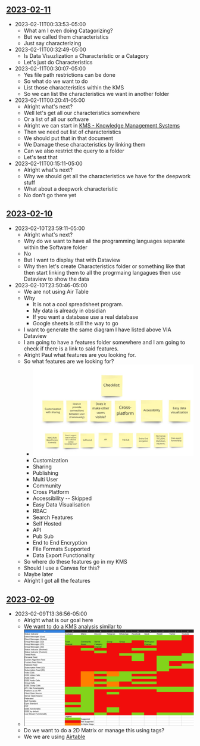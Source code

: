 ## [2023-02-11](../../../MyDendronExistence/Daily/Logs/2023-02-11.md)

* 2023-02-11T00:33:53-05:00
	* What am I even doing Catagorizing?
	* But we called them characteristics
	* Just say characterizing
* 2023-02-11T00:32:49-05:00
	* Is Data Visuzlization a Characteristic or a Catagory
	* Let's just do Characteristics
* 2023-02-11T00:30:07-05:00
	* Yes file path restrictions can be done
	* So what do we want to do
	* List those characteristics within the KMS
	* So we can list the characteristics we want in another folder
* 2023-02-11T00:20:41-05:00
	* Alright what's next?
	* Well let's get all our characteristics somewhere
	* Or a list of all our software
	* Alright we can start in [KMS - Knowledge Management Systems](../../Software/Catagories/KMS%20-%20Knowledge%20Management%20Systems.md)
	* Then we need out list of characteristics
	* We should put that in that document
	* We Damage these characteristics by linking them
	* Can we also restrict the query to a folder
	* Let's test that
* 2023-02-11T00:15:11-05:00
	* Alright what's next?
	* Why we should get all the characteristics we have for the deepwork stuff
	* What about a deepwork characteristic
	* No don't go there yet
## [2023-02-10](../../../MyDendronExistence/Daily/Logs/2023-02-10.md)

* 2023-02-10T23:59:11-05:00
	* Alright what's next?
	* Why do we want to have all the programming languages separate within the Software folder
	* No
	* But I want to display that with Dataview
	* Why then let's create Characteristics folder or something like that then start linking them to all the progrmaing langagues then use Dataview to show the data
* 2023-02-10T23:50:46-05:00
	* We are not using Air Table
	* Why
		* It is not a cool spreadsheet program.
		* My data is already in obsidian
		* If you want a database use a real database
		* Google sheets is still the way to go
	* I want to generate the same diagram I have listed above VIA Dataview
	* I am going to have a features  folder somewhere and I am going to check if there is a link to said features.
	* Alright Paul what features are you looking for.
	* So what features are we looking for?
		* ![Pasted image 20230210235353](../../assets/Pasted%20image%2020230210235353.png)
		* Customization
		* Sharing
		* Publishing
		* Multi User
		* Community
		* Cross Platform
		* Accessibility -- Skipped
		* Easy Data Visualisation
		* RBAC
		* Search Features
		* Self Hosted
		* API
		* Pub Sub
		* End to End Encryption
		* File Formats Supported
		* Data Export Functionality
	* So where do these features go in my KMS
	* Should I use a Canvas for this?
	* Maybe later
	* Alright I got all the features

## [2023-02-09](../../../MyDendronExistence/Daily/Logs/2023-02-09.md)

* 2023-02-09T13:36:56-05:00
	* Alright what is our goal here
	* We want to do a KMS analysis similar to
	*  ![Pasted image 20230209133734](../../assets/Pasted%20image%2020230209133734.png)
	* Do we want to do a 2D Matrix or manage this using tags?
	* We we are using [Airtable](../../Software/List/Airtable.md)
